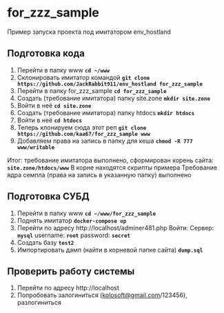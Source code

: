 # for_zzz_sample
Пример запуска проекта под имитатором env_hostland

## Подготовка кода
1. Перейти в папку www
  __`cd ~/www`__
2. Склонировать имитатор командой
  __`git clone https://github.com/JackRabbit911/env_hostland for_zzz_sample`__
3. Перейти в папку for_zzz_sample
  __`cd for_zzz_sample`__
4. Создать (требование имитатора) папку site.zone
  __`mkdir site.zone`__
5. Войти в неё
  __`cd site.zone`__
6. Создать (требование имитатора) папку htdocs
  __`mkdir htdocs`__
7. Войти в неё
  __`cd htdocs`__
8. Теперь клонируем сюда этот реп
  __`git clone https://github.com/kaa67/for_zzz_sample www`__
9. Добавляем права на запись в папку для кеша
  __`chmod -R 777 www/writable`__

Итог:
требование имитатора выполнено, сформирован корень сайта:
  __`site.zone/htdocs/www`__
В корне находятся скрипты примера
Требование ядра семпла (права на запись в указанную папку) выполнено

## Подготовка СУБД
1. Перейти в папку www
  __`cd ~/www/for_zzz_sample`__
2. Поднять имитатор
  __`docker-compose up`__
3. Перейти по адресу
  http://localhost/adminer481.php
  Войти:
    Сервер: __`mysql`__
    username: __`root`__
    password: __`secret`__
4. Создать базу __`test2`__
5. Импортировать дамп (найти в корневой папке сайта) __`dump.sql`__

## Проверить работу системы
1. Перейти по адресу http://localhost
2. Попробовать залогиниться (kolosoft@gmail.com/123456), разлогиниться
